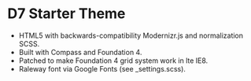 # D7 Starter Theme

* HTML5 with backwards-compatibility Modernizr.js and normalization SCSS.
* Built with Compass and Foundation 4.
* Patched to make Foundation 4 grid system work in lte IE8.
* Raleway font via Google Fonts (see _settings.scss).


